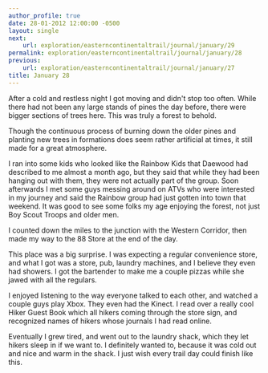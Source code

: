 ```yaml
---
author_profile: true
date: 28-01-2012 12:00:00 -0500
layout: single
next:
    url: exploration/easterncontinentaltrail/journal/january/29
permalink: exploration/easterncontinentaltrail/journal/january/28
previous:
    url: exploration/easterncontinentaltrail/journal/january/27
title: January 28
---
```

After a cold and restless night I got moving and didn't stop too often. While there had not been any large stands of pines the day before, there were bigger sections of trees here. This was truly a forest to behold.

Though the continuous process of burning down the older pines and planting new trees in formations does seem rather artificial at times, it still made for a great atmosphere.

I ran into some kids who looked like the Rainbow Kids that Daewood had described to me almost a month ago, but they said that while they had been hanging out with them, they were not actually part of the group. Soon afterwards I met some guys messing around on ATVs who were interested in my journey and said the Rainbow group had just gotten into town that weekend. It was good to see some folks my age enjoying the forest, not just Boy Scout Troops and older men.

I counted down the miles to the junction with the Western Corridor, then made my way to the 88 Store at the end of the day.

This place was a big surprise. I was expecting a regular convenience store, and what I got was a store, pub, laundry machines, and I believe they even had showers. I got the bartender to make me a couple pizzas while she jawed with all the regulars.

I enjoyed listening to the way everyone talked to each other, and watched a couple guys play Xbox. They even had the Kinect. I read over a really cool Hiker Guest Book which all hikers coming through the store sign, and recognized names of hikers whose journals I had read online.

Eventually I grew tired, and went out to the laundry shack, which they let hikers sleep in if we want to. I definitely wanted to, because it was cold out and nice and warm in the shack. I just wish every trail day could finish like this.